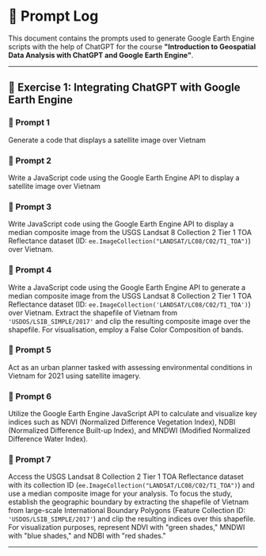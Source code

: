 # 📌 Prompt Log

This document contains the prompts used to generate Google Earth Engine scripts with the help of ChatGPT for the course **"Introduction to Geospatial Data Analysis with ChatGPT and Google Earth Engine"**.

---

## 🧪 Exercise 1: Integrating ChatGPT with Google Earth Engine

### 🔹 Prompt 1
Generate a code that displays a satellite image over Vietnam

### 🔹 Prompt 2
Write a JavaScript code using the Google Earth Engine API to display a satellite image over Vietnam

### 🔹 Prompt 3
Write JavaScript code using the Google Earth Engine API to display a median composite image from the USGS Landsat 8 Collection 2 Tier 1 TOA Reflectance dataset (ID: `ee.ImageCollection("LANDSAT/LC08/C02/T1_TOA")`) over Vietnam.

### 🔹 Prompt 4
Write a JavaScript code using the Google Earth Engine API to generate a median composite image from the USGS Landsat 8 Collection 2 Tier 1 TOA Reflectance dataset (ID: `ee.ImageCollection('LANDSAT/LC08/C02/T1_TOA')`) over Vietnam. Extract the shapefile of Vietnam from `'USDOS/LSIB_SIMPLE/2017'` and clip the resulting composite image over the shapefile. For visualisation, employ a False Color Composition of bands.

### 🔹 Prompt 5
Act as an urban planner tasked with assessing environmental conditions in Vietnam for 2021 using satellite imagery.

### 🔹 Prompt 6
Utilize the Google Earth Engine JavaScript API to calculate and visualize key indices such as NDVI (Normalized Difference Vegetation Index), NDBI (Normalized Difference Built-up Index), and MNDWI (Modified Normalized Difference Water Index).

### 🔹 Prompt 7
Access the USGS Landsat 8 Collection 2 Tier 1 TOA Reflectance dataset with its collection ID (`ee.ImageCollection("LANDSAT/LC08/C02/T1_TOA")`) and use a median composite image for your analysis. To focus the study, establish the geographic boundary by extracting the shapefile of Vietnam from large-scale International Boundary Polygons (Feature Collection ID: `'USDOS/LSIB_SIMPLE/2017'`) and clip the resulting indices over this shapefile. For visualization purposes, represent NDVI with "green shades," MNDWI with "blue shades," and NDBI with "red shades."

---
